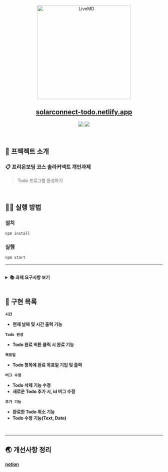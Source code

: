 <br />
<p align='middle'>
  <a href='https://solarconnect-todo.netlify.app/'>
    <img src='https://www.solarconnect.kr/assets/img/common/sc-logo.svg' width="300px;" alt="LiveMD" />
  </a>
</p>
<h2 align='middle'><a href='https://solarconnect-todo.netlify.app/'>solarconnect-todo.netlify.app</a></h2>
<p align="middle">
<img src="https://img.shields.io/github/languages/top/chyeon97/solarconnect-todo-list?color=lightblue&logo=Typescript"> </img>
<img src="https://img.shields.io/github/repo-size/chyeon97/solarconnect-todo-list?color=%25&logo=Github"></img>
</p>

<br/>

## 📌 프젝젝트 소개

### 📋 프리온보딩 코스 솔라커넥트 개인과제

> Todo 프로그램 완성하기

<br/>

## 👨‍💻 실행 방법

### 설치

`npm install`

### 실행

`npm start`

---

<br/>

<details>
    <summary><STRONG>
    📚 과제 요구사항 보기
    <STRONG></summary>

**1. 완성하기**

- Todo List 화면에 현재 시간을 표시합니다.
- Todo 항목에 완료 버튼을 누르면 Todo가 완료될 수 있도록 완성합니다.

**2. 기능 추가하기**

- Todo 항목에 완료 목표일을 기입합니다.
- 입력 항목 근처에 목표일을 입력 받을 수 있게 UX를 구성합니다.
- Datepicker를 통해서 입력을 받습니다.
- 완료 목표일은 Todo 항목에서 볼 수 있어야 합니다.
- 날짜 표기법, 디자인의 요소는 작성자의 편의에 맞게 구현 가능합니다.

**3. 예외 추가하기**

- 예외가 발생할 만한 부분에 Modal을 띄워 예외를 표시합니다.

**4. 버그 수정하기**

- 버그를 발견하고, 이를 수정합니다.
- 위 요구사항을 먼저 처리해야 버그를 수정하기 쉽습니다.
- 힌트1 : 지워지지가 않네?
- 힌트2 : 불러오고 추가 해볼까?

**5. 기타**

- 개선될 수 있는 부분이 있다면 기술합니다.
- 기술한 부분을 구현할 수 있다면 구현합니다.
- 로그인 기능은 빠져 있습니다. 빠르고 안전하게 구현하기 위하여 고려해야할 사항이 있다면 기술합니다.
</details>

<br/>

## 📑 구현 목록

`시간`

- 현재 날짜 및 시간 출력 기능

`Todo 완성`

- Todo 완료 버튼 클릭 시 완료 기능

`목표일`

- Todo 항목에 완료 목표일 기입 및 출력

`버그 수정`

- Todo 삭제 기능 수정
- 새로운 Todo 추가 시, id 버그 수정

`추가 기능`

- 완료한 Todo 취소 기능
- Todo 수정 기능(Text, Date)

<br/>

---

## 🌏 개선사항 정리

[notion](https://sore-radiator-aba.notion.site/4-1-1564fbd8271f472590bbc5deadd15107)
